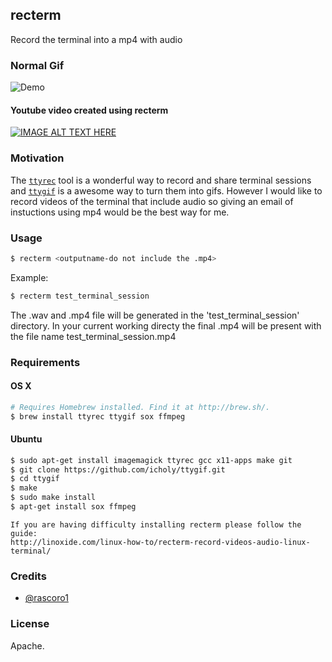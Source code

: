 ## recterm
Record the terminal into a mp4 with audio
### Normal Gif
![Demo](https://github.com/rascoro1/recterm/blob/master/github.gif)



#### Youtube video created using recterm
[![IMAGE ALT TEXT HERE](https://github.com/rascoro1/recterm/blob/master/youtube_screen_shot.png)](https://www.youtube.com/watch?v=K-b_44KZ4n4)

### Motivation

The [`ttyrec`] tool is a wonderful way to record and share terminal sessions and [`ttygif`] is a awesome way to turn them into gifs. However I would like to record videos of the terminal that include audio so giving an email of instuctions using mp4 would be the best way for me.

### Usage

```bash
$ recterm <outputname-do not include the .mp4>
```

Example:

```bash
$ recterm test_terminal_session
```
The .wav and .mp4 file will be generated in the 'test_terminal_session' directory. In your current working directy the final .mp4 will be present with the file name test_terminal_session.mp4

### Requirements

#### OS X

```bash
# Requires Homebrew installed. Find it at http://brew.sh/.
$ brew install ttyrec ttygif sox ffmpeg
```

#### Ubuntu

```bash
$ sudo apt-get install imagemagick ttyrec gcc x11-apps make git
$ git clone https://github.com/icholy/ttygif.git
$ cd ttygif
$ make
$ sudo make install
$ apt-get install sox ffmpeg
```

```
If you are having difficulty installing recterm please follow the guide:
http://linoxide.com/linux-how-to/recterm-record-videos-audio-linux-terminal/
```

### Credits

* [@rascoro1]

### License

Apache.


[`ttyrec`]: http://0xcc.net/ttyrec/
[`ttygif`]: https://github.com/sugyan/ttygif
[@rascoro1]: https://github.com/rascoro1/
